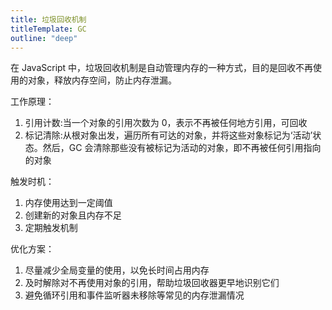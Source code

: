 ```yaml
---
title: 垃圾回收机制
titleTemplate: GC
outline: "deep"
---
```


在 JavaScript 中，垃圾回收机制是自动管理内存的一种方式，目的是回收不再使用的对象，释放内存空间，防止内存泄漏。

工作原理：

1. 引用计数:当一个对象的引用次数为 0，表示不再被任何地方引用，可回收
2. 标记清除:从根对象出发，遍历所有可达的对象，并将这些对象标记为‘活动’状态。然后，GC 会清除那些没有被标记为活动的对象，即不再被任何引用指向的对象

触发时机：

1. 内存使用达到一定阈值
2. 创建新的对象且内存不足
3. 定期触发机制

优化方案：

1. 尽量减少全局变量的使用，以免长时间占用内存
2. 及时解除对不再使用对象的引用，帮助垃圾回收器更早地识别它们
3. 避免循环引用和事件监听器未移除等常见的内存泄漏情况
